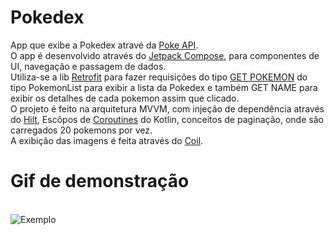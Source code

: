 # Pokedex 

App que exibe a Pokedex atravé da [Poke API](https://pokeapi.co).
<br>O app é desenvolvido através do [Jetpack Compose](https://developer.android.com/jetpack/compose?gclid=Cj0KCQiAjc2QBhDgARIsAMc3SqTYARdVHuvelbQNF7urntfb8whp3pIteUTtx-hDggTKElvKysOKixwaAqmGEALw_wcB&gclsrc=aw.ds&authuser=1), para componentes de UI, navegação e passagem de dados.
<br>Utiliza-se a lib [Retrofit](https://square.github.io/retrofit/) para fazer requisições do tipo [GET POKEMON](https://pokeapi.co/api/v2/pokemon) do tipo PokemonList para exibir a lista da Pokedex e também
GET NAME para exibir os detalhes de cada pokemon assim que clicado.
<br>O projeto é feito na arquitetura MVVM, com injeção de dependência através do [Hilt](https://developer.android.com/training/dependency-injection/hilt-android?hl=pt-br), Escôpos de [Coroutines](https://developer.android.com/topic/libraries/architecture/coroutines?hl=pt-br) do Kotlin, 
conceitos de paginação, onde são carregados 20 pokemons por vez.
<br>A exibição das imagens é feita através do [Coil](https://coil-kt.github.io/coil/compose/).

# Gif de demonstração
<br>![Exemplo](https://media0.giphy.com/media/pRWBeLoPUSVuWKITdS/giphy.gif?cid=790b7611c53d3ef098674964d8f3887e7613897203efac46&rid=giphy.gif&ct=g)
